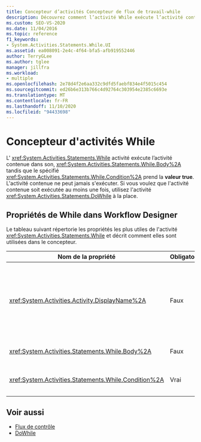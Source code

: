 ```yaml
---
title: Concepteur d’activités Concepteur de flux de travail-while
description: Découvrez comment l’activité While exécute l’activité contenue dans son corps, tandis que la condition spécifiée prend la valeur true.
ms.custom: SEO-VS-2020
ms.date: 11/04/2016
ms.topic: reference
f1_keywords:
- System.Activities.Statements.While.UI
ms.assetid: ea008091-2e4c-4f64-bfa5-afb919552446
author: TerryGLee
ms.author: tglee
manager: jillfra
ms.workload:
- multiple
ms.openlocfilehash: 2e78d4f2e6aa332c9dfd5faebf834e4f5015c454
ms.sourcegitcommit: ed26b6e313b766c4d92764c303954e2385c6693e
ms.translationtype: MT
ms.contentlocale: fr-FR
ms.lasthandoff: 11/10/2020
ms.locfileid: "94433698"
---
```

# <a name="while-activity-designer"></a>Concepteur d'activités While

L' <xref:System.Activities.Statements.While> activité exécute l’activité contenue dans son, <xref:System.Activities.Statements.While.Body%2A> tandis que le spécifié <xref:System.Activities.Statements.While.Condition%2A> prend la **valeur true**. L'activité contenue ne peut jamais s'exécuter. Si vous voulez que l'activité contenue soit exécutée au moins une fois, utilisez l'activité <xref:System.Activities.Statements.DoWhile> à la place.

## <a name="while-properties-in-workflow-designer"></a>Propriétés de While dans Workflow Designer

Le tableau suivant répertorie les propriétés les plus utiles de l'activité <xref:System.Activities.Statements.While> et décrit comment elles sont utilisées dans le concepteur.

|Nom de la propriété|Obligatoire|Usage|
|-|--------------|-|
|<xref:System.Activities.Activity.DisplayName%2A>|Faux|Spécifie le nom convivial du concepteur d'activités <xref:System.Activities.Statements.While> dans l'en-tête. La valeur par défaut est While. La valeur peut être modifiée dans la fenêtre **Propriétés** ou directement dans l’en-tête du concepteur d’activités.<br /><br /> Bien que la propriété <xref:System.Activities.Activity.DisplayName%2A> ne soit pas strictement obligatoire, il est recommandé d'en utiliser une.|
|<xref:System.Activities.Statements.While.Body%2A>|Faux|Contient l’activité à exécuter pendant que <xref:System.Activities.Statements.While.Condition%2A> prend la **valeur true**.|
|<xref:System.Activities.Statements.While.Condition%2A>|Vrai|Contient l’expression Visual Basic qui est évaluée pour déterminer si l’activité dans le <xref:System.Activities.Statements.While.Body%2A> doit être exécutée.|

## <a name="see-also"></a>Voir aussi

- [Flux de contrôle](../workflow-designer/control-flow-activity-designers.md)
- [DoWhile](../workflow-designer/dowhile-activity-designer.md)
